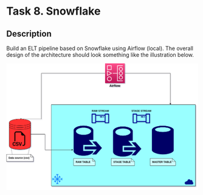# Task 8. Snowflake

## Description

Build an ELT pipeline based on Snowflake using Airflow (local). The overall design of the architecture should look something like the illustration below.

![image.png](image.png)

